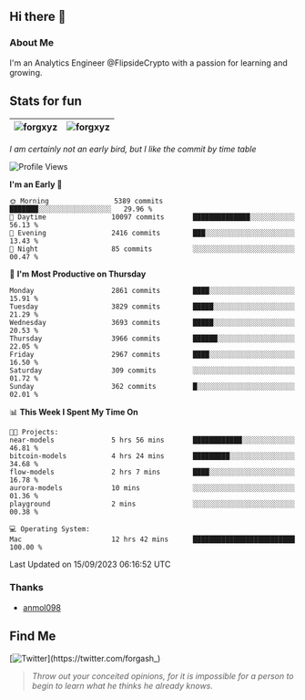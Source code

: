 ## Hi there 👋

### About Me

I'm an Analytics Engineer @FlipsideCrypto with a passion for learning and growing.
  
## Stats for fun

| <img align="center" src="https://github-readme-streak-stats.herokuapp.com/?user=forgxyz&theme=tokyonight" alt="forgxyz" /> | <img align="center" src="https://github-readme-stats.vercel.app/api?username=forgxyz&theme=tokyonight&show_icons=true" alt="forgxyz" /> |
| ------------- |------------- |

*I am certainly not an early bird, but I like the commit by time table*  

<!--START_SECTION:waka-->
![Profile Views](http://img.shields.io/badge/Profile%20Views-0-blue)

**I'm an Early 🐤** 

```text
🌞 Morning                5389 commits        ███████░░░░░░░░░░░░░░░░░░   29.96 % 
🌆 Daytime                10097 commits       ██████████████░░░░░░░░░░░   56.13 % 
🌃 Evening                2416 commits        ███░░░░░░░░░░░░░░░░░░░░░░   13.43 % 
🌙 Night                  85 commits          ░░░░░░░░░░░░░░░░░░░░░░░░░   00.47 % 
```
📅 **I'm Most Productive on Thursday** 

```text
Monday                   2861 commits        ████░░░░░░░░░░░░░░░░░░░░░   15.91 % 
Tuesday                  3829 commits        █████░░░░░░░░░░░░░░░░░░░░   21.29 % 
Wednesday                3693 commits        █████░░░░░░░░░░░░░░░░░░░░   20.53 % 
Thursday                 3966 commits        ██████░░░░░░░░░░░░░░░░░░░   22.05 % 
Friday                   2967 commits        ████░░░░░░░░░░░░░░░░░░░░░   16.50 % 
Saturday                 309 commits         ░░░░░░░░░░░░░░░░░░░░░░░░░   01.72 % 
Sunday                   362 commits         █░░░░░░░░░░░░░░░░░░░░░░░░   02.01 % 
```


📊 **This Week I Spent My Time On** 

```text
🐱‍💻 Projects: 
near-models              5 hrs 56 mins       ████████████░░░░░░░░░░░░░   46.81 % 
bitcoin-models           4 hrs 24 mins       █████████░░░░░░░░░░░░░░░░   34.68 % 
flow-models              2 hrs 7 mins        ████░░░░░░░░░░░░░░░░░░░░░   16.78 % 
aurora-models            10 mins             ░░░░░░░░░░░░░░░░░░░░░░░░░   01.36 % 
playground               2 mins              ░░░░░░░░░░░░░░░░░░░░░░░░░   00.38 % 

💻 Operating System: 
Mac                      12 hrs 42 mins      █████████████████████████   100.00 % 
```


 Last Updated on 15/09/2023 06:16:52 UTC
<!--END_SECTION:waka-->

### Thanks
 - [anmol098](https://github.com/anmol098/waka-readme-stats/)
  
## Find Me
[![Twitter](https://img.shields.io/twitter/url/https/twitter.com/forgash_.svg?style=social&label=Follow%20%40forgash_)](https://twitter.com/forgash_)


> *Throw out your conceited opinions, for it is impossible for a person to begin to learn what he thinks he already knows.* 

